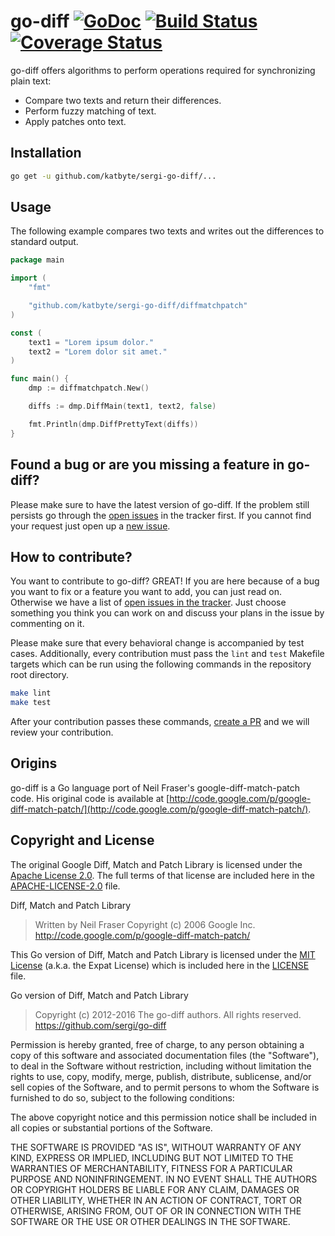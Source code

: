 # go-diff [![GoDoc](https://godoc.org/github.com/katbyte/sergi-go-diff?status.png)](https://godoc.org/github.com/katbyte/sergi-go-diff/diffmatchpatch) [![Build Status](https://travis-ci.org/katbyte/sergi-go-diff.svg?branch=master)](https://travis-ci.org/katbyte/sergi-go-diff) [![Coverage Status](https://coveralls.io/repos/katbyte/sergi-go-diff/badge.png?branch=master)](https://coveralls.io/r/katbyte/sergi-go-diff?branch=master)

go-diff offers algorithms to perform operations required for synchronizing plain text:

- Compare two texts and return their differences.
- Perform fuzzy matching of text.
- Apply patches onto text.

## Installation

```bash
go get -u github.com/katbyte/sergi-go-diff/...
```

## Usage

The following example compares two texts and writes out the differences to standard output.

```go
package main

import (
	"fmt"

	"github.com/katbyte/sergi-go-diff/diffmatchpatch"
)

const (
	text1 = "Lorem ipsum dolor."
	text2 = "Lorem dolor sit amet."
)

func main() {
	dmp := diffmatchpatch.New()

	diffs := dmp.DiffMain(text1, text2, false)

	fmt.Println(dmp.DiffPrettyText(diffs))
}
```

## Found a bug or are you missing a feature in go-diff?

Please make sure to have the latest version of go-diff. If the problem still persists go through the [open issues](https://github.com/katbyte/sergi-go-diff/issues) in the tracker first. If you cannot find your request just open up a [new issue](https://github.com/katbyte/sergi-go-diff/issues/new).

## How to contribute?

You want to contribute to go-diff? GREAT! If you are here because of a bug you want to fix or a feature you want to add, you can just read on. Otherwise we have a list of [open issues in the tracker](https://github.com/katbyte/sergi-go-diff/issues). Just choose something you think you can work on and discuss your plans in the issue by commenting on it.

Please make sure that every behavioral change is accompanied by test cases. Additionally, every contribution must pass the `lint` and `test` Makefile targets which can be run using the following commands in the repository root directory.

```bash
make lint
make test
```

After your contribution passes these commands, [create a PR](https://help.github.com/articles/creating-a-pull-request/) and we will review your contribution.

## Origins

go-diff is a Go language port of Neil Fraser's google-diff-match-patch code. His original code is available at [http://code.google.com/p/google-diff-match-patch/](http://code.google.com/p/google-diff-match-patch/).

## Copyright and License

The original Google Diff, Match and Patch Library is licensed under the [Apache License 2.0](http://www.apache.org/licenses/LICENSE-2.0). The full terms of that license are included here in the [APACHE-LICENSE-2.0](/APACHE-LICENSE-2.0) file.

Diff, Match and Patch Library

> Written by Neil Fraser
> Copyright (c) 2006 Google Inc.
> <http://code.google.com/p/google-diff-match-patch/>

This Go version of Diff, Match and Patch Library is licensed under the [MIT License](http://www.opensource.org/licenses/MIT) (a.k.a. the Expat License) which is included here in the [LICENSE](/LICENSE) file.

Go version of Diff, Match and Patch Library

> Copyright (c) 2012-2016 The go-diff authors. All rights reserved.
> <https://github.com/sergi/go-diff>

Permission is hereby granted, free of charge, to any person obtaining a copy of this software and associated documentation files (the "Software"), to deal in the Software without restriction, including without limitation the rights to use, copy, modify, merge, publish, distribute, sublicense, and/or sell copies of the Software, and to permit persons to whom the Software is furnished to do so, subject to the following conditions:

The above copyright notice and this permission notice shall be included in all copies or substantial portions of the Software.

THE SOFTWARE IS PROVIDED "AS IS", WITHOUT WARRANTY OF ANY KIND, EXPRESS OR IMPLIED, INCLUDING BUT NOT LIMITED TO THE WARRANTIES OF MERCHANTABILITY, FITNESS FOR A PARTICULAR PURPOSE AND NONINFRINGEMENT. IN NO EVENT SHALL THE AUTHORS OR COPYRIGHT HOLDERS BE LIABLE FOR ANY CLAIM, DAMAGES OR OTHER LIABILITY, WHETHER IN AN ACTION OF CONTRACT, TORT OR OTHERWISE, ARISING FROM, OUT OF OR IN CONNECTION WITH THE SOFTWARE OR THE USE OR OTHER DEALINGS IN THE SOFTWARE.
